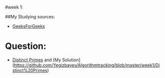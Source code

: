 #week 1:

##My Studying sources:
- [GeeksForGeeks](http://www.geeksforgeeks.org/sieve-of-eratosthenes/)

# Question:
- [Distinct Primes](http://www.spoj.com/problems/AMR11E/)  and   [My Solution] (https://github.com/Yegizbayev/Algorithmtracking/blob/master/week1/Distinct%20Primes) 




